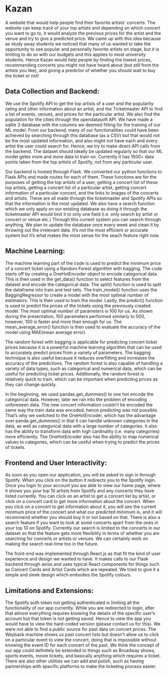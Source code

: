 # Kazan

A website that would help people find their favorite artists’ concerts. The website can keep track of your top artists and depending on which concert you want to go to, it would analyze the previous prices for the artist and the venue and try to give a predicted price. We came up with this idea because as study away students we noticed that many of us wanted to take the opportunity to see popular and personally favorite artists on stage, but it is limiting to do so with our budgets and this applies to most university students. Hence Kazan would help people by finding the lowest prices, recommending concerts you might not have heard about (but still from the artists you like), and giving a predictor of whether you should wait to buy the ticket or not!

## Data Collection and Backend:

We use the Spotify API to get the top artists of a user and the popularity rating and other information about an artist, and the Ticketmaster API to find a list of events, venues, and prices for the particular artist. We also find the population for the cities through the opendatasoft API. We have made a sqlite 3 database with the columns we deemed fitting for the training of our ML model. From our backend, many of our functionalities could have been achieved by searching through this database (as a CSV) but that would not be the most updated information, and also might not have each and every artist the user could search for. Hence, we try to make direct API calls from the backend. The dataset should ideally be updated regularly so that our ML model getes more and more data to train on. Currently it has 1500+ data points taken from the top artists of Spotify, not from any particular user.

Our backend is hosted through Flask. We converted our python functions to Flask APIs and made routes for each of them. These functions are for the purposes of getting the top artists of a user, getting a concert list of these top artists, getting a concert list of a particular artist, getting concert information of a particular concert, and the links to images of the concerts and artists. These are all made through the ticketmaster and Spotify APIs so that the information is the most updated. We also have a search function which we only apply on our existing database as doing it through the ticketmaster API would limit it to only one field (i.e. only search by artist or concert or venue etc.) Through this current system you can search through anything. We plan to update the database once every week and clean it by throwing out the irrelevant data. It’s not the most efficient or accurate system but it’s what makes the most sense for the seach feature right now. 

## Machine Learning:

The machine learning part of the code is used to predict the minimum price of a concert ticket using a Random Forest algorithm with bagging. The code starts off by creating a OneHotEncoder object to encode categorical data. This is then used in the get_data() function to select features from the dataset and encode the categorical data. The split() function is used to split the dataframe into train and test sets. The train_model() function uses the BaggingRegressor to create a model with the most optimal number of estimators. This is then used to train the model. Lastly, the predict() function is used to predict the prices of the tickets using the previously created model. The most optimal number of parameters is 100 for us. As shown during the presentation, 100 parameters performed similarly to 500, however, 100 is faster and more than enough for us.  The mean_average_error() function is then used to evaluate the accuracy of the model using MAE(mean average error).

 The random forest with bagging is applicable for predicting concert ticket prices because it is a powerful machine learning algorithm that can be used to accurately predict prices from a variety of parameters. The bagging technique is also useful because it reduces overfitting and increases the accuracy of the predictions. The random forest is also capable of handling a variety of data types, such as categorical and numerical data, which can be useful for predicting ticket prices. Additionally, the random forest is relatively quick to train, which can be important when predicting prices as they can change quickly.

In the beginning, we used pandas.get_dummies() to one hot encode the categorical data. However, later we ran into the problem of encoding unforeseen data. The new concert information couldn’t be encoded the same way the train data was encoded, hence predicting was not possible. That’s why we switched to the OneHotEncoder, which has the advantage over panda.get_dummies() in that it can handle unknown categories in the data, as well as categorical data with a large number of categories. It also has the ability to transform data with high cardinality (i.e. many categories) more efficiently. The OneHotEncoder also has the ability to map numerical values to categories, which can be useful when trying to predict the prices of tickets.

## Frontend and User Interactivity:

As soon as you open our application, you will be asked to sign in through Spotify. When you click on the button it redirects you to the Spotify login. Once you login to your account you are able to view our home page, where it shows you your top 10 artists from Spotify and any concerts they have listed currently. You can click on an artist to get a concert list by artist, or click on a concert card to get more information about the concert. When you click on a concert to get information about it, you will see the current minimum price of the concert and what our predicted minimum is, and it will recommend whether you should buy it or not based on that. There is also a search feature if you want to look at some concerts apart from the ones in your top 10 on Spotify. Currently our search is limited to the concerts in our dataset so that the feature gets more flexibility in terms of whether you are searching for concerts or artists or venues. We can certainly work on making the search real-time too in the future.

The front-end was implemented through React.js as that fit the kind of user experience and design we wanted to have. It makes calls to our Flask backend through axios and uses typical React components for things such as Concert Cards and Artist Cards which are repeated. We tried to give it a simple and sleek design which embodies the Spotify colours.

## Limitations and Extensions:

The Spotify auth token not getting authenticated is limiting all the functionality of our app currently. While you are redirected to login, after that almost everything requires knowing the details of the specific user’s account but that token is not getting saved. Hence to view the app you would have to view the hard-coded version (please contact us for this).
We were not able to find a public source for past data on concert prices. The Wayback machine shows us past concert lists but doesn’t allow us to click on a particular event to view the concert, doing that is impossible without knowing the event ID for each concert of the past.
We think the concept of our app could definitely be extended to things such as Broadway shows, sports events, movie tickets, and basically anything which requires a ticket. There are also other utilities we can add and polish, such as having partnerships with specific platforms to make the ticketing process easier.
